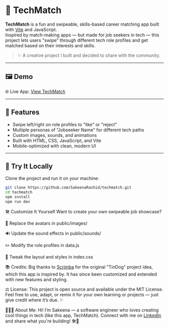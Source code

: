 # 💼 TechMatch

**TechMatch** is a fun and swipeable, skills-based career matching app built with [Vite](https://vitejs.dev/) and JavaScript.  
Inspired by match-making apps — but made for job seekers in tech — this project lets users "swipe" through different tech role profiles and get matched based on their interests and skills.

> ✨ A creative project I built and decided to share with the community.

---

## 🖼 Demo

🌐 Live App: [View TechMatch](https://tinyurl.com/tech-match)

---

## 🚀 Features

- Swipe left/right on role profiles to "like" or "reject"
- Multiple personas of "Jobseeker Name" for different tech paths
- Custom images, sounds, and animations
- Built with HTML, CSS, JavaScript, and Vite
- Mobile-optimized with clean, modern UI

---

## 🧪 Try It Locally

Clone the project and run it on your machine:

```bash
git clone https://github.com/SakeenaRashid/techmatch.git
cd techmatch
npm install
npm run dev
```

🛠 Customize It Yourself
Want to create your own swipeable job showcase?

🔁 Replace the avatars in public/images/

🔊 Update the sound effects in public/sounds/

✏️ Modify the role profiles in data.js

🎨 Tweak the layout and styles in index.css

📚 Credits: 
Big thanks to [Scrimba](https://scrimba.com/) for the original "TinDog" project idea, which this app is inspired by. It has since been customized and extended with new features and styling.

⚖️ License:
This project is open source and available under the MIT License.
Feel free to use, adapt, or remix it for your own learning or projects — just give credit where it’s due. ✨

👩🏽‍💻 About Me:
Hi! I’m Sakeena — a software engineer who loves creating cool things in tech (like this app, TechMatch). 
Connect with me on [LinkedIn](https://www.linkedin.com/in/sakeenarashid/) and share what you're building! 🛠💖
